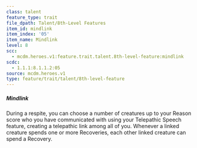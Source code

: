 ```yaml
---
class: talent
feature_type: trait
file_dpath: Talent/8th-Level Features
item_id: mindlink
item_index: '05'
item_name: Mindlink
level: 8
scc:
  - mcdm.heroes.v1:feature.trait.talent.8th-level-feature:mindlink
scdc:
  - 1.1.1:8.1.1.2:05
source: mcdm.heroes.v1
type: feature/trait/talent/8th-level-feature
---
```


##### Mindlink

During a respite, you can choose a number of creatures up to your Reason score who you have communicated with using your Telepathic Speech feature, creating a telepathic link among all of you. Whenever a linked creature spends one or more Recoveries, each other linked creature can spend a Recovery.
